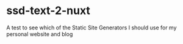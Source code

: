 # ssd-text-2-nuxt
A test to see which of the Static Site Generators I should use for my personal website and blog
